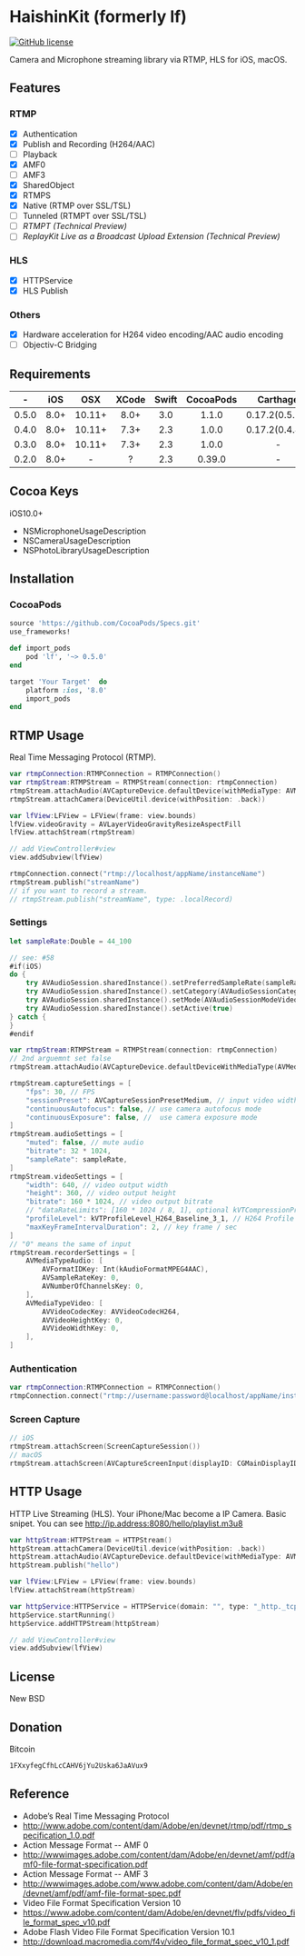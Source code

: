 # HaishinKit (formerly lf)
[![GitHub license](https://img.shields.io/badge/license-New%20BSD-blue.svg)](https://raw.githubusercontent.com/shogo4405/lf.swift/master/LICENSE.txt)

Camera and Microphone streaming library via RTMP, HLS for iOS, macOS.

## Features
### RTMP
- [x] Authentication
- [x] Publish and Recording (H264/AAC)
- [ ] Playback
- [x] AMF0
- [ ] AMF3
- [x] SharedObject
- [x] RTMPS
 - [x] Native (RTMP over SSL/TSL)
 - [ ] Tunneled (RTMPT over SSL/TSL)
- [ ] _RTMPT (Technical Preview)_
- [ ] _ReplayKit Live as a Broadcast Upload Extension (Technical Preview)_

### HLS
- [x] HTTPService
- [x] HLS Publish

### Others
- [x] Hardware acceleration for H264 video encoding/AAC audio encoding
- [ ] Objectiv-C Bridging

## Requirements
|-|iOS|OSX|XCode|Swift|CocoaPods|Carthage|
|:----:|:----:|:----:|:----:|:----:|:----:|:----:|
|0.5.0|8.0+|10.11+|8.0+|3.0|1.1.0|0.17.2(0.5.5+)|
|0.4.0|8.0+|10.11+|7.3+|2.3|1.0.0|0.17.2(0.4.4+)|
|0.3.0|8.0+|10.11+|7.3+|2.3|1.0.0|-|
|0.2.0|8.0+|-|?|2.3|0.39.0|-|

## Cocoa Keys
iOS10.0+
* NSMicrophoneUsageDescription
* NSCameraUsageDescription
* NSPhotoLibraryUsageDescription

## Installation
### CocoaPods
```rb
source 'https://github.com/CocoaPods/Specs.git'
use_frameworks!

def import_pods
    pod 'lf', '~> 0.5.0'
end

target 'Your Target'  do
    platform :ios, '8.0'
    import_pods
end
```

## RTMP Usage
Real Time Messaging Protocol (RTMP).
```swift
var rtmpConnection:RTMPConnection = RTMPConnection()
var rtmpStream:RTMPStream = RTMPStream(connection: rtmpConnection)
rtmpStream.attachAudio(AVCaptureDevice.defaultDevice(withMediaType: AVMediaTypeAudio))
rtmpStream.attachCamera(DeviceUtil.device(withPosition: .back))

var lfView:LFView = LFView(frame: view.bounds)
lfView.videoGravity = AVLayerVideoGravityResizeAspectFill
lfView.attachStream(rtmpStream)

// add ViewController#view
view.addSubview(lfView)

rtmpConnection.connect("rtmp://localhost/appName/instanceName")
rtmpStream.publish("streamName")
// if you want to record a stream.
// rtmpStream.publish("streamName", type: .localRecord)
```
### Settings
```swift
let sampleRate:Double = 44_100

// see: #58
#if(iOS)
do {
    try AVAudioSession.sharedInstance().setPreferredSampleRate(sampleRate)
    try AVAudioSession.sharedInstance().setCategory(AVAudioSessionCategoryPlayAndRecord)
    try AVAudioSession.sharedInstance().setMode(AVAudioSessionModeVideoChat)
    try AVAudioSession.sharedInstance().setActive(true)
} catch {
}
#endif

var rtmpStream:RTMPStream = RTMPStream(connection: rtmpConnection)
// 2nd arguemnt set false
rtmpStream.attachAudio(AVCaptureDevice.defaultDeviceWithMediaType(AVMediaTypeAudio), automaticallyConfiguresApplicationAudioSession: false)

rtmpStream.captureSettings = [
    "fps": 30, // FPS
    "sessionPreset": AVCaptureSessionPresetMedium, // input video width/height
    "continuousAutofocus": false, // use camera autofocus mode
    "continuousExposure": false, //  use camera exposure mode
]
rtmpStream.audioSettings = [
    "muted": false, // mute audio
    "bitrate": 32 * 1024,
    "sampleRate": sampleRate, 
]
rtmpStream.videoSettings = [
    "width": 640, // video output width
    "height": 360, // video output height
    "bitrate": 160 * 1024, // video output bitrate
    // "dataRateLimits": [160 * 1024 / 8, 1], optional kVTCompressionPropertyKey_DataRateLimits property
    "profileLevel": kVTProfileLevel_H264_Baseline_3_1, // H264 Profile require "import VideoToolbox"
    "maxKeyFrameIntervalDuration": 2, // key frame / sec
]
// "0" means the same of input
rtmpStream.recorderSettings = [
    AVMediaTypeAudio: [
        AVFormatIDKey: Int(kAudioFormatMPEG4AAC),
        AVSampleRateKey: 0,
        AVNumberOfChannelsKey: 0,
    ],
    AVMediaTypeVideo: [
        AVVideoCodecKey: AVVideoCodecH264,
        AVVideoHeightKey: 0,
        AVVideoWidthKey: 0,
    ],
]
```
### Authentication
```swift
var rtmpConnection:RTMPConnection = RTMPConnection()
rtmpConnection.connect("rtmp://username:password@localhost/appName/instanceName")
```

### Screen Capture
```swift
// iOS
rtmpStream.attachScreen(ScreenCaptureSession())
// macOS
rtmpStream.attachScreen(AVCaptureScreenInput(displayID: CGMainDisplayID()))
```

## HTTP Usage
HTTP Live Streaming (HLS). Your iPhone/Mac become a IP Camera. Basic snipet. You can see http://ip.address:8080/hello/playlist.m3u8 
```swift
var httpStream:HTTPStream = HTTPStream()
httpStream.attachCamera(DeviceUtil.device(withPosition: .back))
httpStream.attachAudio(AVCaptureDevice.defaultDevice(withMediaType: AVMediaTypeAudio))
httpStream.publish("hello")

var lfView:LFView = LFView(frame: view.bounds)
lfView.attachStream(httpStream)

var httpService:HTTPService = HTTPService(domain: "", type: "_http._tcp", name: "lf", port: 8080)
httpService.startRunning()
httpService.addHTTPStream(httpStream)

// add ViewController#view
view.addSubview(lfView)
```

## License
New BSD

## Donation
Bitcoin
```txt
1FXxyfegCfhLcCAHV6jYu2Uska6JaAVux9
```

## Reference
* Adobe’s Real Time Messaging Protocol
 * http://www.adobe.com/content/dam/Adobe/en/devnet/rtmp/pdf/rtmp_specification_1.0.pdf
* Action Message Format -- AMF 0
 * http://wwwimages.adobe.com/content/dam/Adobe/en/devnet/amf/pdf/amf0-file-format-specification.pdf
* Action Message Format -- AMF 3 
 * http://wwwimages.adobe.com/www.adobe.com/content/dam/Adobe/en/devnet/amf/pdf/amf-file-format-spec.pdf
* Video File Format Specification Version 10
 * https://www.adobe.com/content/dam/Adobe/en/devnet/flv/pdfs/video_file_format_spec_v10.pdf
* Adobe Flash Video File Format Specification Version 10.1
 * http://download.macromedia.com/f4v/video_file_format_spec_v10_1.pdf

